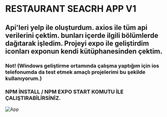 # RESTAURANT SEACRH APP V1

## Api'leri yelp ile oluşturdum. axios ile tüm api verilerini çektim. bunları içerde ilgili bölümlerde dağıtarak işledim. Projeyi expo ile geliştirdim iconları exponun kendi kütüphanesinden çektim.

### Not! (Windows geliştirme ortamında çalışma yaptığım için ios telefonumda da test etmek amaçlı projelerimi bu şekilde kullanıyorum.)

### NPM İNSTALL / NPM EXPO START KOMUTU İLE ÇALIŞTIRABİLİRSİNİZ.
![App](https://github.com/Enesaydgn1/restaurantSearchApp/assets/65818129/2d24d2ab-e9fd-4f71-907b-1b84de9fcede)
